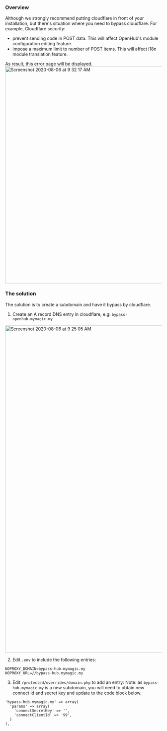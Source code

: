 ### Overview
Although we strongly recommend putting cloudflare in front of your installation, but there's situation where you need to bypass cloudflare. For example, Cloudflare security:
* prevent sending code in POST data. This will affect OpenHub's module configuration editing feature.
* impose a maximum limit to number of POST items. This will affect i18n module translation feature.

As result, this error page will be displayed.
<img width="699" alt="Screenshot 2020-08-06 at 9 32 17 AM" src="https://user-images.githubusercontent.com/5336690/89480375-bdbd8780-d7c7-11ea-93cc-55b82d9c7aad.png">


### The solution
The solution is to create a subdomain and have it bypass by cloudflare.

1) Create an A record DNS entry in cloudflare, e.g: `bypass-openhub.mymagic.my`
<img width="1054" alt="Screenshot 2020-08-06 at 9 25 05 AM" src="https://user-images.githubusercontent.com/5336690/89480049-f1e47880-d7c6-11ea-9652-6fdb2c4bb84f.png">

2) Edit `.env` to include the following entries:
```
NOPROXY_DOMAIN=bypass-hub.mymagic.my
NOPROXY_URL=//bypass-hub.mymagic.my
```

3) Edit `/protected/overrides/domain.php` to add an entry:
Note: as `bypass-hub.mymagic.my` is a new subdomain, you will need to obtain new connect id and secret key and update to the code block below.
```
'bypass-hub.mymagic.my' => array(
  'params' => array(
    'connectSecretKey' => '',
    'connectClientId' => '99',
  )
),
```


